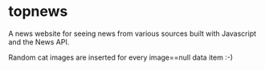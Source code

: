 # topnews
A news website for seeing news from various sources built with Javascript and the News API.

Random cat images are inserted for every image==null data item :-)
